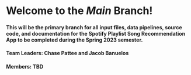 # Welcome to the _Main_ Branch!
#### This will be the primary branch for all input files, data pipelines, source code, and documentation for the Spotify Playlist Song Recommendation App to be completed during the Spring 2023 semester.
####
#### Team Leaders: Chase Pattee and Jacob Banuelos
#### Members: TBD
